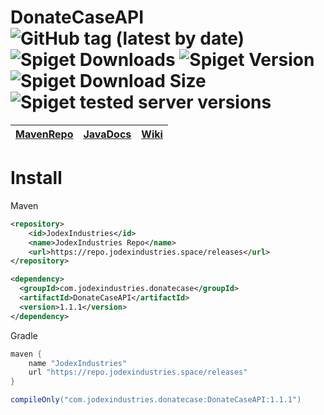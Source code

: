 # DonateCaseAPI ![GitHub tag (latest by date)](https://repo.jodexindustries.space/api/badge/latest/releases/com/jodexindustries/donatecase/DonateCaseAPI?color=40c14a&name=DonateCaseAPI&prefix=v) ![Spiget Downloads](https://img.shields.io/spiget/downloads/106701?label=Spigot%20downloads) ![Spiget Version](https://img.shields.io/spiget/version/106701?label=DonateCase) ![Spiget Download Size](https://img.shields.io/spiget/download-size/106701) ![Spiget tested server versions](https://img.shields.io/spiget/tested-versions/106701)

| [MavenRepo](https://repo.jodexindustries.space/#/releases/com/jodexindustries/donatecase/DonateCaseAPI) | [JavaDocs](https://repo.jodexindustries.space/javadoc/releases/com/jodexindustries/donatecase/DonateCaseAPI/latest) | [Wiki](https://wiki.jodexindustries.space/docs/DonateCase/API/donatecase-api-main) |
|---------------------------------------------------------------------------------------------------------|---------------------------------------------------------------------------------------------------------------------|------------------------------------------------------|


# Install
Maven
```xml
<repository>
    <id>JodexIndustries</id>
    <name>JodexIndustries Repo</name>
    <url>https://repo.jodexindustries.space/releases</url>
</repository>
```
```xml
<dependency>
  <groupId>com.jodexindustries.donatecase</groupId>
  <artifactId>DonateCaseAPI</artifactId>
  <version>1.1.1</version>
</dependency>
```
Gradle
```gradle
maven {
    name "JodexIndustries"
    url "https://repo.jodexindustries.space/releases"
}
```
```gradle
compileOnly("com.jodexindustries.donatecase:DonateCaseAPI:1.1.1")
```
